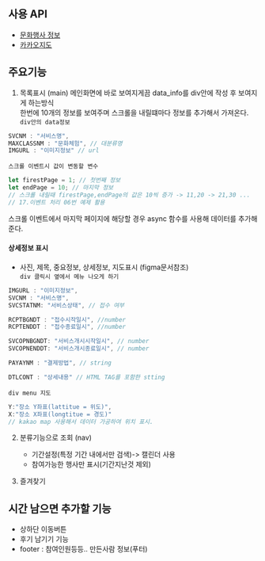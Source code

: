 ## 사용 API
- [문화행사 정보](http://data.seoul.go.kr/dataList/OA-2269/S/1/datasetView.do)
- [카카오지도](https://apis.map.kakao.com/)

## 주요기능
1. 목록표시 (main)
메인화면에 바로 보여지게끔 data_info를 div안에 작성 후 보여지게 하는방식  
한번에 10개의 정보를 보여주며 스크롤을 내릴떄마다 정보를 추가해서 가져온다.  
`div안의 data정보`
```js
SVCNM : "서비스명",
MAXCLASSNM : "문화체험", // 대분류명
IMGURL : "이미지정보" // url
```
`스크롤 이벤트시 값이 변동할 변수`
```js
let firestPage = 1; // 첫번째 정보
let endPage = 10; // 마지막 정보
// 스크롤 내릴때 firestPage,endPage의 값은 10씩 증가 -> 11,20 -> 21,30 ...
// 17.이벤트 처리 06번 예제 활용
```
스크롤 이벤트에서 마지막 페이지에 해당할 경우 async 함수를 사용해 데이터를 추가해준다.

#### 상세정보 표시
- 사진, 제목, 중요정보, 상세정보, 지도표시 (figma문서참조)  
`div 클릭시 옆에서 메뉴 나오게 하기`
```js
IMGURL : "이미지정보",
SVCNM : "서비스명",
SVCSTATNM: "서비스상태", // 접수 여부

RCPTBGNDT : "접수시작일시", //number
RCPTENDDT : "접수종료일시", //number

SVCOPNBGNDT: "서비스개시시작일시", // number
SVCOPNENDDT: "서비스개시종료일시", // number

PAYAYNM : "결제방법", // string

DTLCONT : "상세내용" // HTML TAG를 포함한 stting
```

`div menu 지도`
```js
Y:"장소 Y좌표(lattitue = 위도)",
X:"장소 X좌표(longtitue = 경도)"
// kakao map 사용해서 데이터 가공하여 위치 표시.
```

2. 분류기능으로 조회 (nav)
   - 기간설정(특정 기간 내에서만 검색)-> 캘린더 사용
   - 참여가능한 행사만 표시(기간지난것 제외)

3. 즐겨찾기


## 시간 남으면 추가할 기능
- 상하단 이동버튼
- 후기 남기기 기능
- footer : 참여인원등등.. 만든사람 정보(푸터)